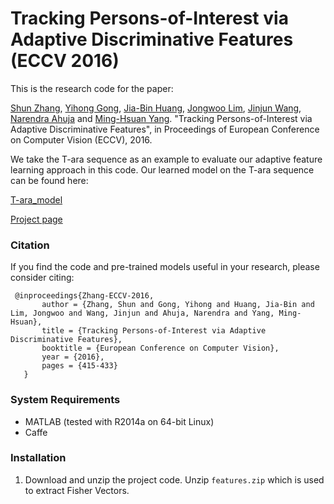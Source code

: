 # Tracking Persons-of-Interest via Adaptive Discriminative Features (ECCV 2016)

This is the research code for the paper:

[Shun Zhang](http://shunzhang.me.pn/), [Yihong Gong](http://gr.xjtu.edu.cn/web/ygong/home), [Jia-Bin Huang](https://filebox.ece.vt.edu/~jbhuang/), [Jongwoo Lim](https://filebox.ece.vt.edu/~jbhuang/), [Jinjun Wang](http://gr.xjtu.edu.cn/web/jinjun/english), [Narendra Ahuja](http://vision.ai.illinois.edu/ahuja.html) and [Ming-Hsuan Yang](http://faculty.ucmerced.edu/mhyang/). "Tracking Persons-of-Interest via Adaptive Discriminative Features", in Proceedings of European Conference on Computer Vision (ECCV), 2016.

We take the T-ara sequence as an example to evaluate our adaptive feature learning approach in this code. Our learned model on the T-ara sequence can be found here:

[T-ara_model]()

[Project page](http://shunzhang.me.pn/papers/eccv2016/)

### Citation

If you find the code and pre-trained models useful in your research, please consider citing:

     @inproceedings{Zhang-ECCV-2016,
	       author = {Zhang, Shun and Gong, Yihong and Huang, Jia-Bin and Lim, Jongwoo and Wang, Jinjun and Ahuja, Narendra and Yang, Ming-Hsuan},
	       title = {Tracking Persons-of-Interest via Adaptive Discriminative Features},
	       booktitle = {European Conference on Computer Vision},
	       year = {2016},
	       pages = {415-433}
	   }
            
### System Requirements

- MATLAB (tested with R2014a on 64-bit Linux)
- Caffe

### Installation

1. Download and unzip the project code. Unzip `features.zip` which is used to extract Fisher Vectors. 
